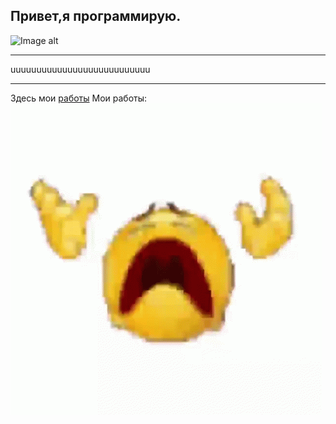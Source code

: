 ## Привет,я программирую. 
![Image alt](https://github.com/12porol34/12porol34/blob/main/lv_0_20250529194241_1.gif)           
_______________________________________________________________________________________________________________________________________________________________________________________________________________
uuuuuuuuuuuuuuuuuuuuuuuuuuu
________________________________________________________________________________________________________________________________________________________
Здесь мои [работы](https://github.com/12porol34?tab=repositories)
Мои работы:                                                                           
![Image alt](https://github.com/12porol34/12porol34/blob/main/disintegrating-funny.gif)                                                                                                   
<!--![Uploading дядябогдан-gachi.gif…]()

**12porol34/12porol34** is a ✨ _special_ ✨ repository because its `README.md` (this file) appears on your GitHub profile.

Here are some ideas to get you started:

- 🔭 I’m currently working on ...
- 🌱 I’m currently learning ...
- 👯 I’m looking to collaborate on ...
- 🤔 I’m looking for help with ...
- 💬 Ask me about ...
- 📫 How to reach me: ...
- 😄 Pronouns: ...
- ⚡ Fun fact: ...
-->
